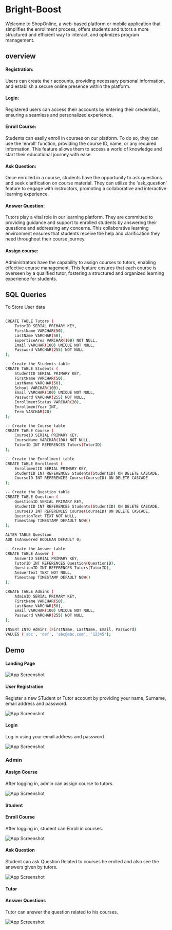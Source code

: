 # Bright-Boost

Welcome to ShopOnline, a web-based platform or mobile application that simplifies the enrollment process, offers students and tutors a more structured and efficient way to interact, and optimizes program management.
## overview
#### Registration: 
Users can create their accounts, providing necessary personal information, and establish a secure online presence within the platform.

#### Login: 
Registered users can access their accounts by entering their credentials, ensuring a seamless and personalized experience.

#### Enroll Course: 
Students can easily enroll in courses on our platform. To do so, they can use the 'enroll' function, providing the course ID, name, or any required information. This feature allows them to access a world of knowledge and start their educational journey with ease.

#### Ask Question: 
Once enrolled in a course, students have the opportunity to ask questions and seek clarification on course material. They can utilize the 'ask_question' feature to engage with instructors, promoting a collaborative and interactive learning experience.

#### Answer Question: 
Tutors play a vital role in our learning platform. They are committed to providing guidance and support to enrolled students by answering their questions and addressing any concerns. This collaborative learning environment ensures that students receive the help and clarification they need throughout their course journey.

#### Assign course:
Administrators have the capability to assign courses to tutors, enabling effective course management. This feature ensures that each course is overseen by a qualified tutor, fostering a structured and organized learning experience for students.
## SQL Queries


To Store User data 

```bash
  
CREATE TABLE Tutors (
    TutorID SERIAL PRIMARY KEY,
    FirstName VARCHAR(50),
    LastName VARCHAR(50),
    ExpertiseArea VARCHAR(100) NOT NULL,
    Email VARCHAR(100) UNIQUE NOT NULL,
    Password VARCHAR(255) NOT NULL
);

-- Create the Students table
CREATE TABLE Students (
    StudentID SERIAL PRIMARY KEY,
    FirstName VARCHAR(50),
    LastName VARCHAR(50),
    School VARCHAR(100),
    Email VARCHAR(100) UNIQUE NOT NULL,
    Password VARCHAR(255) NOT NULL,
    EnrollmentStatus VARCHAR(20),
    EnrollmentYear INT,
    Term VARCHAR(20)
);

-- Create the Course table
CREATE TABLE Course (
    CourseID SERIAL PRIMARY KEY,
    CourseName VARCHAR(100) NOT NULL,
    TutorID INT REFERENCES Tutors(TutorID)  
);

-- Create the Enrollment table
CREATE TABLE Enrollment (
    EnrollmentID SERIAL PRIMARY KEY,
    StudentID INT REFERENCES Students(StudentID) ON DELETE CASCADE,
    CourseID INT REFERENCES Course(CourseID) ON DELETE CASCADE
);

-- Create the Question table
CREATE TABLE Question (
    QuestionID SERIAL PRIMARY KEY,
    StudentID INT REFERENCES Students(StudentID) ON DELETE CASCADE,
    CourseID INT REFERENCES Course(CourseID) ON DELETE CASCADE,
    QuestionText TEXT NOT NULL,
    Timestamp TIMESTAMP DEFAULT NOW()
);

ALTER TABLE Question
ADD IsAnswered BOOLEAN DEFAULT 0;

-- Create the Answer table
CREATE TABLE Answer (
    AnswerID SERIAL PRIMARY KEY,
    TutorID INT REFERENCES Question(QuestionID),
    QuestionID INT REFERENCES Tutors(TutorID),
    AnswerText TEXT NOT NULL,
    Timestamp TIMESTAMP DEFAULT NOW()
);

CREATE TABLE Admins (
    AdminID SERIAL PRIMARY KEY,
    FirstName VARCHAR(50),
    LastName VARCHAR(50),
    Email VARCHAR(100) UNIQUE NOT NULL,
    Password VARCHAR(255) NOT NULL
);

INSERT INTO Admins (FirstName, LastName, Email, Password)
VALUES ('abc', 'def', 'abc@abc.com', '12345');


```
## Demo
#### Landing Page

![App Screenshot](https://github.com/Saad-1963/Bright-Boost/blob/9049d94a08815c5f1dc639fb36c8b382bf8271ce/index.JPG)

#### User Registration
Register a new STudent or Tutor account by providing your name, Surname, email address and password.

![App Screenshot](https://github.com/Saad-1963/Bright-Boost/blob/ab7832a0aff45b415ce617a5c50de7e7668c6c6f/registration.JPG)

#### Login
Log in using your email address and password

![App Screenshot](https://github.com/Saad-1963/Bright-Boost/blob/ab7832a0aff45b415ce617a5c50de7e7668c6c6f/login.JPG)

###  Admin
####  Assign Course
After logging in, admin can assign course to tutors.

![App Screenshot](https://github.com/Saad-1963/Bright-Boost/blob/ab7832a0aff45b415ce617a5c50de7e7668c6c6f/admin%20add%20course.JPG)

####  Student
####  Enroll Course
After logging in, student can Enroll in courses.

![App Screenshot](https://github.com/Saad-1963/Bright-Boost/blob/ab7832a0aff45b415ce617a5c50de7e7668c6c6f/course%20enrollment.JPG)


#### Ask Question
Student can ask Question Related to courses he erolled and also see the answers given by tutors.

![App Screenshot](https://github.com/Saad-1963/Bright-Boost/blob/ab7832a0aff45b415ce617a5c50de7e7668c6c6f/ask%20Question.JPG)

####  Tutor
####  Answer Questions
Tutor can answer the question related to his courses.

![App Screenshot](https://github.com/Saad-1963/Bright-Boost/blob/ab7832a0aff45b415ce617a5c50de7e7668c6c6f/answer%20question.JPG)



